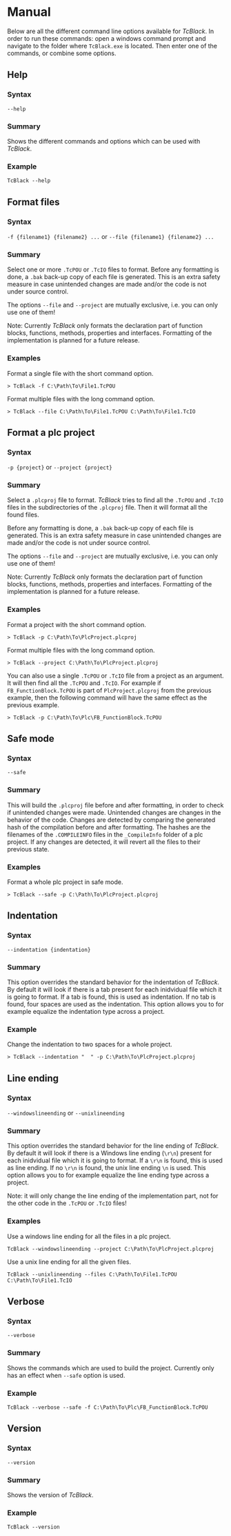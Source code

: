 # Manual

Below are all the different command line options available for _TcBlack_. In order to run these commands: open a windows command prompt and navigate to the folder where `TcBlack.exe` is located. Then enter one of the commands, or combine some options.

## Help

### Syntax

`--help`

### Summary

Shows the different commands and options which can be used with _TcBlack_.

### Example
```
TcBlack --help
```

## Format files 

### Syntax

`-f {filename1} {filename2} ...` or `--file {filename1} {filename2} ...` 

### Summary

Select one or more `.TcPOU` or `.TcIO` files to format. Before any formatting is done, a `.bak` back-up copy of each file is generated. This is an extra safety measure in case unintended changes are made and/or the code is not under source control.

The options `--file` and `--project` are mutually exclusive, i.e. you can only use one of them!

Note: Currently _TcBlack_ only formats the declaration part of function blocks, functions, methods, properties and interfaces. Formatting of the implementation is planned for a future release.

### Examples

Format a single file with the short command option.

```
> TcBlack -f C:\Path\To\File1.TcPOU
```

Format multiple files with the long command option.

```
> TcBlack --file C:\Path\To\File1.TcPOU C:\Path\To\File1.TcIO
```

## Format a plc project

### Syntax

`-p {project}` or `--project {project}` 

### Summary

Select a `.plcproj` file to format. _TcBlack_ tries to find all the `.TcPOU` and `.TcIO` files in the subdirectories of the `.plcproj` file. Then it will format all the found files. 

Before any formatting is done, a `.bak` back-up copy of each file is generated. This is an extra safety measure in case unintended changes are made and/or the code is not under source control.

The options `--file` and `--project` are mutually exclusive, i.e. you can only use one of them!

Note: Currently _TcBlack_ only formats the declaration part of function blocks, functions, methods, properties and interfaces. Formatting of the implementation is planned for a future release.

### Examples

Format a project with the short command option.

```
> TcBlack -p C:\Path\To\PlcProject.plcproj
```

Format multiple files with the long command option.

```
> TcBlack --project C:\Path\To\PlcProject.plcproj
```

You can also use a single `.TcPOU` or `.TcIO` file from a project as an argument. It will then find all the  `.TcPOU` and `.TcIO`. For example if `FB_FunctionBlock.TcPOU` is part of `PlcProject.plcproj` from the previous example, then the following command will have the same effect as the previous example.

```
> TcBlack -p C:\Path\To\Plc\FB_FunctionBlock.TcPOU
```

## Safe mode

### Syntax

`--safe`

### Summary

This will build the `.plcproj` file before and after formatting, in order to check if unintended changes were made. Unintended changes are changes in the behavior of the code. Changes are detected by comparing the generated hash of the compilation before and after formatting. The hashes are the filenames of the `.COMPILEINFO` files in the `_CompileInfo` folder of a plc project. If any changes are detected, it will revert all the files to their previous state.

### Examples

Format a whole plc project in safe mode.

```
> TcBlack --safe -p C:\Path\To\PlcProject.plcproj
```

## Indentation

### Syntax

`--indentation {indentation}`

### Summary

This option overrides the standard behavior for the indentation of _TcBlack_. By default it will look if there is a tab present for each inidvidual file which it is going to format. If a tab is found, this is used as indentation. If no tab is found, four spaces are used as the indentation. This option allows you to for example equalize the indentation type across a project.

### Example

Change the indentation to two spaces for a whole project.

```
> TcBlack --indentation "  " -p C:\Path\To\PlcProject.plcproj
```

## Line ending

### Syntax

`--windowslineending` or `--unixlineending`

### Summary

This option overrides the standard behavior for the line ending of _TcBlack_. By default it will look if there is a Windows line ending (`\r\n`) present for each inidvidual file which it is going to format. If a `\r\n` is found, this is used as line ending. If no `\r\n` is found, the unix line ending `\n` is used. This option allows you to for example equalize the line ending type across a project.

Note: it will only change the line ending of the implementation part, not for the other code in the  `.TcPOU` or `.TcIO` files!

### Examples

Use a windows line ending for all the files in a plc project.

```
TcBlack --windowslineending --project C:\Path\To\PlcProject.plcproj
```

Use a unix line ending for all the given files.

```
TcBlack --unixlineending --files C:\Path\To\File1.TcPOU C:\Path\To\File1.TcIO
```

## Verbose

### Syntax

`--verbose`

### Summary

Shows the commands which are used to build the project. Currently only has an effect when `--safe` option is used.

### Example

```
TcBlack --verbose --safe -f C:\Path\To\Plc\FB_FunctionBlock.TcPOU
```
## Version

### Syntax

`--version`

### Summary

Shows the version of _TcBlack_.

### Example
```
TcBlack --version
```